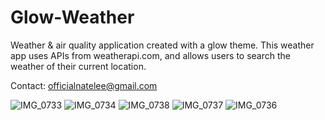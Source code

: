  # Glow-Weather
 Weather & air quality application created with a glow theme. This weather app uses APIs from weatherapi.com, and allows users to search the weather of their current location.
 
 Contact:
 officialnatelee@gmail.com
 

![IMG_0733](https://user-images.githubusercontent.com/77860839/134820008-c659c464-05f4-46d0-9956-a8fdacb9f1e3.PNG)
![IMG_0734](https://user-images.githubusercontent.com/77860839/134820026-d61f607b-2fda-4032-ba8f-566e5babe598.PNG)
![IMG_0738](https://user-images.githubusercontent.com/77860839/134820152-557b1898-9508-4413-af09-5cf4a26cbc3f.PNG)
![IMG_0737](https://user-images.githubusercontent.com/77860839/134820180-c8e06ccc-121e-4ebb-ae22-0610c6b4ed57.PNG)
![IMG_0736](https://user-images.githubusercontent.com/77860839/134820205-329015d0-79a5-4d0b-9f5a-af2cec9aacdc.PNG)
